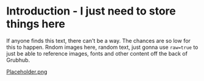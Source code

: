# Introduction - I just need to store things here

If anyone finds this text, there can't be a way. The chances are so low for this to happen.
Rndom images here, random text, just gonna use `raw=true` to just be able to reference images, fonts and other content off the back of Grubhub.

[Placeholder.png](/placeholder.png)
